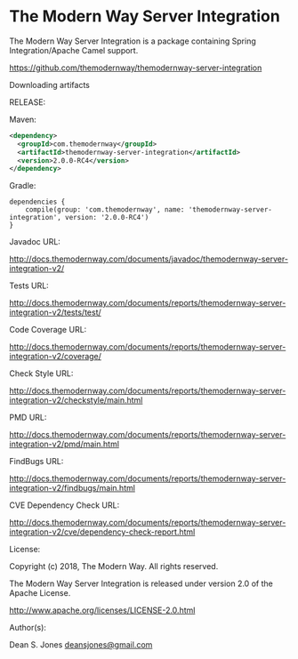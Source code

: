 The Modern Way Server Integration
======

The Modern Way Server Integration is a package containing Spring Integration/Apache Camel support.

https://github.com/themodernway/themodernway-server-integration

Downloading artifacts

RELEASE:

Maven:
```xml
<dependency>
  <groupId>com.themodernway</groupId>
  <artifactId>themodernway-server-integration</artifactId>
  <version>2.0.0-RC4</version>
</dependency>
```
Gradle:
```
dependencies {
    compile(group: 'com.themodernway', name: 'themodernway-server-integration', version: '2.0.0-RC4')
}
```
Javadoc URL:

http://docs.themodernway.com/documents/javadoc/themodernway-server-integration-v2/

Tests URL:

http://docs.themodernway.com/documents/reports/themodernway-server-integration-v2/tests/test/

Code Coverage URL:

http://docs.themodernway.com/documents/reports/themodernway-server-integration-v2/coverage/

Check Style URL:

http://docs.themodernway.com/documents/reports/themodernway-server-integration-v2/checkstyle/main.html

PMD URL:

http://docs.themodernway.com/documents/reports/themodernway-server-integration-v2/pmd/main.html

FindBugs URL:

http://docs.themodernway.com/documents/reports/themodernway-server-integration-v2/findbugs/main.html

CVE Dependency Check URL:

http://docs.themodernway.com/documents/reports/themodernway-server-integration-v2/cve/dependency-check-report.html

License:

Copyright (c) 2018, The Modern Way. All rights reserved.

The Modern Way Server Integration is released under version 2.0 of the Apache License.

http://www.apache.org/licenses/LICENSE-2.0.html

Author(s):

Dean S. Jones
deansjones@gmail.com
